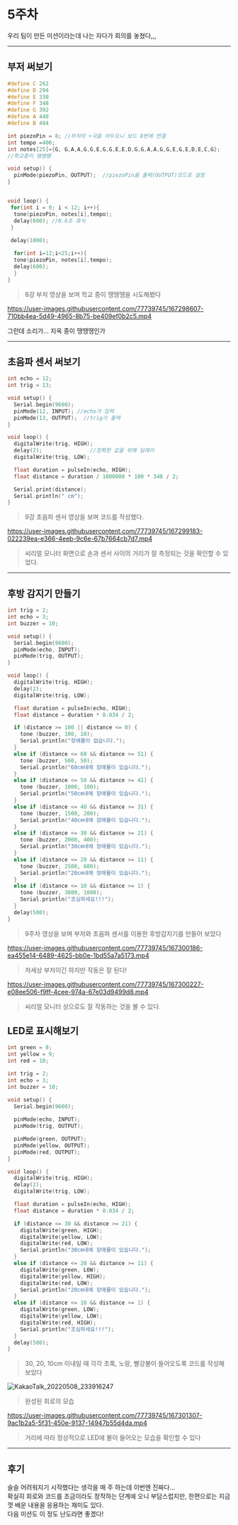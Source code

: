 # 5주차
우리 팀이 만든 미션이라는데 나는 자다가 회의를 놓쳤다,,,

----
## 부저 써보기

``` c
#define C 262
#define D 294
#define E 330
#define F 348
#define G 392
#define A 440
#define B 494

int piezoPin = 8; //부저의 +극을 아두오니 보드 8번에 연결
int tempo =400;
int notes[25]={G, G,A,A,G,G,E,G,G,E,E,D,G,G,A,A,G,G,E,G,E,D,E,C,G};
//학교종이 땡땡땡

void setup() {
  pinMode(piezoPin, OUTPUT);  //piezoPin을 출력(OUTPUT)모드로 설정
}


void loop() {
 for(int i = 0; i < 12; i++){
  tone(piezoPin, notes[i],tempo);
  delay(600); //0.6초 휴식
 }
 
 delay(1000);

  for(int i=12;i<25;i++){
  tone(piezoPin, notes[i],tempo);
  delay(600);
  }
}
```
> 8강 부저 영상을 보며 학교 종이 땡땡땡을 시도해봤다

https://user-images.githubusercontent.com/77739745/167298607-710bb4ea-5d49-4965-8b75-be409ef0b2c5.mp4

그런데 소리가... 지옥 종이 땡땡땡인가

----
## 초음파 센서 써보기

``` c
int echo = 12;
int trig = 13;

void setup() {
  Serial.begin(9600);
  pinMode(12, INPUT); //echo가 입력
  pinMode(13, OUTPUT);  //trig가 출력
}

void loop() {
  digitalWrite(trig, HIGH);
  delay(2);               //정확한 값을 위해 딜레이
  digitalWrite(trig, LOW);

  float duration = pulseIn(echo, HIGH);
  float distance = duration / 1000000 * 100 * 340 / 2;

  Serial.print(distance);
  Serial.println(" cm");
}
```
> 9강 초음파 센서 영상을 보며 코드를 작성했다.

https://user-images.githubusercontent.com/77739745/167299183-022239ea-e366-4eeb-9c6e-67b7664cb7d7.mp4

> 씨리얼 모니터 화면으로 손과 센서 사이의 거리가 잘 측정되는 것을 확인할 수 있었다.

----
## 후방 감지기 만들기

``` c
int trig = 2;
int echo = 3;
int buzzer = 10;

void setup() {
  Serial.begin(9600);
  pinMode(echo, INPUT);
  pinMode(trig, OUTPUT);
} 

void loop() {
  digitalWrite(trig, HIGH);
  delay(2);
  digitalWrite(trig, LOW);

  float duration = pulseIn(echo, HIGH);
  float distance = duration * 0.034 / 2;

  if (distance >= 100 || distance <= 0) {
    tone (buzzer, 100, 10);
    Serial.println("장애물이 없습니다.");
  }
  else if (distance <= 60 && distance >= 51) {
    tone (buzzer, 500, 50);
    Serial.println("60cm내에 장애물이 있습니다.");
  }
  else if (distance <= 50 && distance >= 41) {
    tone (buzzer, 1000, 100);
    Serial.println("50cm내에 장애물이 있습니다.");
  }
  else if (distance <= 40 && distance >= 31) {
    tone (buzzer, 1500, 200);
    Serial.println("40cm내에 장애물이 있습니다.");
  }
  else if (distance <= 30 && distance >= 21) {
    tone (buzzer, 2000, 400);
    Serial.println("30cm내에 장애물이 있습니다.");
  }
  else if (distance <= 20 && distance >= 11) {
    tone (buzzer, 2500, 600);
    Serial.println("20cm내에 장애물이 있습니다.");
  }
  else if (distance <= 10 && distance >= 1) {
    tone (buzzer, 3000, 1000);
    Serial.println("조심하세요!!!");
  }
  delay(500);
}
```
> 9주차 영상을 보며 부저와 초음파 센서를 이용한 후방감지기를 만들어 보았다

https://user-images.githubusercontent.com/77739745/167300186-ea455e14-6489-4625-bb0e-1bd55a7a5173.mp4

> 저세상 부저이긴 하지만 작동은 잘 된다!

https://user-images.githubusercontent.com/77739745/167300227-e08ee506-f9ff-4cee-974a-67e03d9499d8.mp4

> 씨리얼 모니터 상으로도 잘 작동하는 것을 볼 수 있다.

## LED로 표시해보기

``` c
int green = 8;
int yellow = 9;
int red = 10;

int trig = 2;
int echo = 3;
int buzzer = 10;

void setup() {
  Serial.begin(9600);
  
  pinMode(echo, INPUT);
  pinMode(trig, OUTPUT);

  pinMode(green, OUTPUT);
  pinMode(yellow, OUTPUT);
  pinMode(red, OUTPUT);
} 

void loop() {
  digitalWrite(trig, HIGH);
  delay(2);
  digitalWrite(trig, LOW);

  float duration = pulseIn(echo, HIGH);
  float distance = duration * 0.034 / 2;

  if (distance <= 30 && distance >= 21) {
    digitalWrite(green, HIGH);
    digitalWrite(yellow, LOW);
    digitalWrite(red, LOW);
    Serial.println("30cm내에 장애물이 있습니다.");
  }
  else if (distance <= 20 && distance >= 11) {
    digitalWrite(green, LOW);
    digitalWrite(yellow, HIGH);
    digitalWrite(red, LOW);
    Serial.println("20cm내에 장애물이 있습니다.");
  }
  else if (distance <= 10 && distance >= 1) {
    digitalWrite(green, LOW);
    digitalWrite(yellow, LOW);
    digitalWrite(red, HIGH);
    Serial.println("조심하세요!!!");
  }
  delay(500);
}
```
> 30, 20, 10cm 이내일 때 각각 초록, 노랑, 빨강불이 들어오도록 코드를 작성해 보았다

![KakaoTalk_20220508_233916247](https://user-images.githubusercontent.com/77739745/167301450-966d781b-8d19-4deb-a25c-13da74601817.jpg)

> 완성된 회로의 모습

https://user-images.githubusercontent.com/77739745/167301307-9ac1b2a5-5f31-450e-9137-14947b55d4da.mp4

> 거리에 따라 정상적으로 LED에 불이 들어오는 모습을 확인할 수 있다

----
## 후기
슬슬 어려워지기 시작했다는 생각을 매 주 하는데 이번엔 진짜다...\
확실히 회로와 코드를 조금이라도 창작하는 단계에 오니 부담스럽지만, 한편으로는 지금껏 배운 내용을 응용하는 재미도 있다.\
다음 미션도 이 정도 난도라면 좋겠다!


